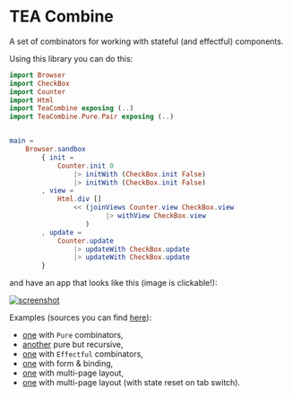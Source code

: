 # TEA Combine

A set of combinators for working with stateful (and effectful) components.

Using this library you can do this:

```elm
import Browser
import CheckBox
import Counter
import Html
import TeaCombine exposing (..)
import TeaCombine.Pure.Pair exposing (..)


main =
    Browser.sandbox
        { init =
            Counter.init 0
                |> initWith (CheckBox.init False)
                |> initWith (CheckBox.init False)
        , view =
            Html.div []
                << (joinViews Counter.view CheckBox.view
                        |> withView CheckBox.view
                   )
        , update =
            Counter.update
                |> updateWith CheckBox.update
                |> updateWith CheckBox.update
        }
```

and have an app that looks like this (image is clickable!):

[![screenshot](https://github.com/astynax/tea-combine/blob/master/assets/example.png)](https://astynax.github.com/tea-combine/examples/pure/Simple.html)

Examples (sources you can find [here](https://github.com/astynax/tea-combine/tree/master/examples)):
- [one](https://astynax.github.com/tea-combine/examples/pure/Main.html) with `Pure` combinators,
- [another](https://astynax.github.com/tea-combine/examples/pure/Recursive.html) pure but recursive,
- [one](https://astynax.github.com/tea-combine/examples/effectful/Main.html) with `Effectful` combinators,
- [one](https://astynax.github.com/tea-combine/examples/form/Main.html) with form & binding,
- [one](https://astynax.github.com/tea-combine/examples/pages/Main.html) with multi-page layout,
- [one](https://astynax.github.com/tea-combine/examples/xor_pages/Main.html) with multi-page layout (with state reset on tab switch).
